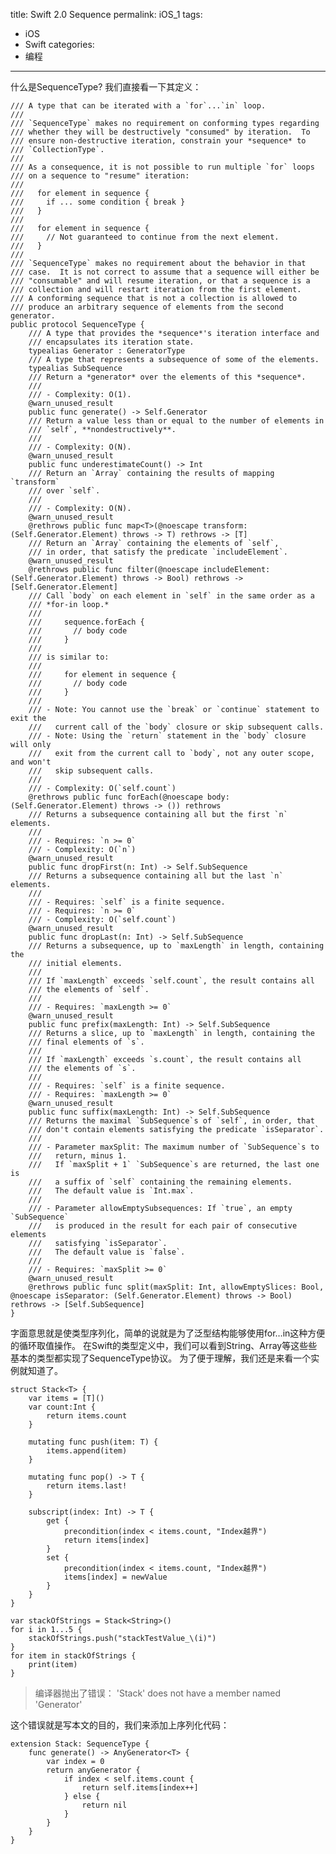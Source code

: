 title: Swift 2.0 Sequence
permalink: iOS_1
tags:
- iOS
- Swift
categories:
- 编程

---

什么是SequenceType? 我们直接看一下其定义：

    /// A type that can be iterated with a `for`...`in` loop.
    ///
    /// `SequenceType` makes no requirement on conforming types regarding
    /// whether they will be destructively "consumed" by iteration.  To
    /// ensure non-destructive iteration, constrain your *sequence* to
    /// `CollectionType`.
    ///
    /// As a consequence, it is not possible to run multiple `for` loops
    /// on a sequence to "resume" iteration:
    ///
    ///   for element in sequence {
    ///     if ... some condition { break }
    ///   }
    ///
    ///   for element in sequence {
    ///     // Not guaranteed to continue from the next element.
    ///   }
    ///
    /// `SequenceType` makes no requirement about the behavior in that
    /// case.  It is not correct to assume that a sequence will either be
    /// "consumable" and will resume iteration, or that a sequence is a
    /// collection and will restart iteration from the first element.
    /// A conforming sequence that is not a collection is allowed to
    /// produce an arbitrary sequence of elements from the second generator.
    public protocol SequenceType {
        /// A type that provides the *sequence*'s iteration interface and
        /// encapsulates its iteration state.
        typealias Generator : GeneratorType
        /// A type that represents a subsequence of some of the elements.
        typealias SubSequence
        /// Return a *generator* over the elements of this *sequence*.
        ///
        /// - Complexity: O(1).
        @warn_unused_result
        public func generate() -> Self.Generator
        /// Return a value less than or equal to the number of elements in
        /// `self`, **nondestructively**.
        ///
        /// - Complexity: O(N).
        @warn_unused_result
        public func underestimateCount() -> Int
        /// Return an `Array` containing the results of mapping `transform`
        /// over `self`.
        ///
        /// - Complexity: O(N).
        @warn_unused_result
        @rethrows public func map<T>(@noescape transform: (Self.Generator.Element) throws -> T) rethrows -> [T]
        /// Return an `Array` containing the elements of `self`,
        /// in order, that satisfy the predicate `includeElement`.
        @warn_unused_result
        @rethrows public func filter(@noescape includeElement: (Self.Generator.Element) throws -> Bool) rethrows -> [Self.Generator.Element]
        /// Call `body` on each element in `self` in the same order as a
        /// *for-in loop.*
        ///
        ///     sequence.forEach {
        ///       // body code
        ///     }
        ///
        /// is similar to:
        ///
        ///     for element in sequence {
        ///       // body code
        ///     }
        ///
        /// - Note: You cannot use the `break` or `continue` statement to exit the
        ///   current call of the `body` closure or skip subsequent calls.
        /// - Note: Using the `return` statement in the `body` closure will only
        ///   exit from the current call to `body`, not any outer scope, and won't
        ///   skip subsequent calls.
        ///
        /// - Complexity: O(`self.count`)
        @rethrows public func forEach(@noescape body: (Self.Generator.Element) throws -> ()) rethrows
        /// Returns a subsequence containing all but the first `n` elements.
        ///
        /// - Requires: `n >= 0`
        /// - Complexity: O(`n`)
        @warn_unused_result
        public func dropFirst(n: Int) -> Self.SubSequence
        /// Returns a subsequence containing all but the last `n` elements.
        ///
        /// - Requires: `self` is a finite sequence.
        /// - Requires: `n >= 0`
        /// - Complexity: O(`self.count`)
        @warn_unused_result
        public func dropLast(n: Int) -> Self.SubSequence
        /// Returns a subsequence, up to `maxLength` in length, containing the
        /// initial elements.
        ///
        /// If `maxLength` exceeds `self.count`, the result contains all
        /// the elements of `self`.
        ///
        /// - Requires: `maxLength >= 0`
        @warn_unused_result
        public func prefix(maxLength: Int) -> Self.SubSequence
        /// Returns a slice, up to `maxLength` in length, containing the
        /// final elements of `s`.
        ///
        /// If `maxLength` exceeds `s.count`, the result contains all
        /// the elements of `s`.
        ///
        /// - Requires: `self` is a finite sequence.
        /// - Requires: `maxLength >= 0`
        @warn_unused_result
        public func suffix(maxLength: Int) -> Self.SubSequence
        /// Returns the maximal `SubSequence`s of `self`, in order, that
        /// don't contain elements satisfying the predicate `isSeparator`.
        ///
        /// - Parameter maxSplit: The maximum number of `SubSequence`s to
        ///   return, minus 1.
        ///   If `maxSplit + 1` `SubSequence`s are returned, the last one is
        ///   a suffix of `self` containing the remaining elements.
        ///   The default value is `Int.max`.
        ///
        /// - Parameter allowEmptySubsequences: If `true`, an empty `SubSequence`
        ///   is produced in the result for each pair of consecutive elements
        ///   satisfying `isSeparator`.
        ///   The default value is `false`.
        ///
        /// - Requires: `maxSplit >= 0`
        @warn_unused_result
        @rethrows public func split(maxSplit: Int, allowEmptySlices: Bool, @noescape isSeparator: (Self.Generator.Element) throws -> Bool) rethrows -> [Self.SubSequence]
    }

字面意思就是使类型序列化，简单的说就是为了泛型结构能够使用for…in这种方便的循环取值操作。 在Swift的类型定义中，我们可以看到String、Array等这些些基本的类型都实现了SequenceType协议。  为了便于理解，我们还是来看一个实例就知道了。

    struct Stack<T> {
        var items = [T]()
        var count:Int {
            return items.count
        }

        mutating func push(item: T) {
            items.append(item)
        }

        mutating func pop() -> T {
            return items.last!
        }

        subscript(index: Int) -> T {
            get {
                precondition(index < items.count, "Index越界")
                return items[index]
            }
            set {
                precondition(index < items.count, "Index越界")
                items[index] = newValue
            }
        }
    }

    var stackOfStrings = Stack<String>()
    for i in 1...5 {
        stackOfStrings.push("stackTestValue_\(i)")
    }
    for item in stackOfStrings {
        print(item)
    }

> 编译器抛出了错误： 'Stack' does not have a member named 'Generator'

这个错误就是写本文的目的，我们来添加上序列化代码：

    extension Stack: SequenceType {
        func generate() -> AnyGenerator<T> {
            var index = 0
            return anyGenerator {
                if index < self.items.count {
                    return self.items[index++]
                } else {
                    return nil
                }
            }
        }
    }
